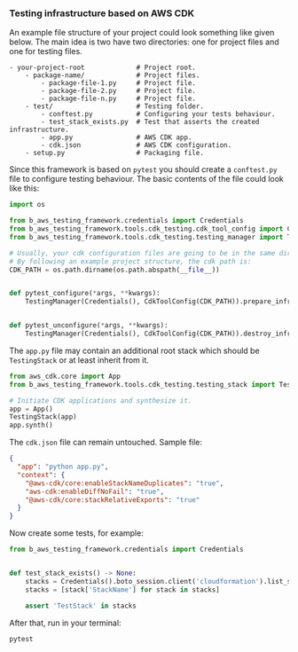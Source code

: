 ### Testing infrastructure based on AWS CDK

An example file structure of your project could look something like given below. The main idea is two have two 
directories: one for project files and one for testing files.

```text
- your-project-root             # Project root.
    - package-name/             # Project files.
        - package-file-1.py     # Project file.
        - package-file-2.py     # Project file.
        - package-file-n.py     # Project file.
    - test/                     # Testing folder.
        - conftest.py           # Configuring your tests behaviour.
        - test_stack_exists.py  # Test that asserts the created infrastructure.
        - app.py                # AWS CDK app.
        - cdk.json              # AWS CDK configuration.
    - setup.py                  # Packaging file.
```

Since this framework is based on `pytest` you should create a `conftest.py`
file to configure testing behaviour. The basic contents of the file could
look like this:

```python
import os

from b_aws_testing_framework.credentials import Credentials
from b_aws_testing_framework.tools.cdk_testing.cdk_tool_config import CdkToolConfig
from b_aws_testing_framework.tools.cdk_testing.testing_manager import TestingManager

# Usually, your cdk configuration files are going to be in the same directory as the conftest.py file.
# By following an example project structure, the cdk path is:
CDK_PATH = os.path.dirname(os.path.abspath(__file__))


def pytest_configure(*args, **kwargs):
    TestingManager(Credentials(), CdkToolConfig(CDK_PATH)).prepare_infrastructure()


def pytest_unconfigure(*args, **kwargs):
    TestingManager(Credentials(), CdkToolConfig(CDK_PATH)).destroy_infrastructure()
```

The `app.py` file may contain an additional root stack which should be `TestingStack` or at least inherit from it.

```python
from aws_cdk.core import App
from b_aws_testing_framework.tools.cdk_testing.testing_stack import TestingStack

# Initiate CDK applications and synthesize it.
app = App()
TestingStack(app)
app.synth()
```

The `cdk.json` file can remain untouched. Sample file:

```json
{
  "app": "python app.py",
  "context": {
    "@aws-cdk/core:enableStackNameDuplicates": "true",
    "aws-cdk:enableDiffNoFail": "true",
    "@aws-cdk/core:stackRelativeExports": "true"
  }
}
```

Now create some tests, for example:

```python
from b_aws_testing_framework.credentials import Credentials


def test_stack_exists() -> None:
    stacks = Credentials().boto_session.client('cloudformation').list_stacks()['StackSummaries']
    stacks = [stack['StackName'] for stack in stacks]

    assert 'TestStack' in stacks
```

After that, run in your terminal:

```
pytest
```
